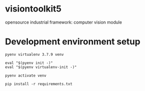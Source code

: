 # visiontoolkit5

opensource industrial framework: computer vision module

# Development environment setup

```
pyenv virtualenv 3.7.9 venv

eval "$(pyenv init -)"
eval "$(pyenv virtualenv-init -)"

pyenv activate venv

pip install -r requirements.txt
```